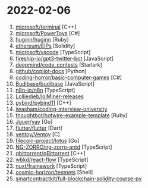 # 2022-02-06

1. [microsoft/terminal](https://github.com/microsoft/terminal "The new Windows Terminal and the original Windows console host, all in the same place!") [C++]
2. [microsoft/PowerToys](https://github.com/microsoft/PowerToys "Windows system utilities to maximize productivity") [C#]
3. [huginn/huginn](https://github.com/huginn/huginn "Create agents that monitor and act on your behalf. Your agents are standing by!") [Ruby]
4. [ethereum/EIPs](https://github.com/ethereum/EIPs "The Ethereum Improvement Proposal repository") [Solidity]
5. [microsoft/vscode](https://github.com/microsoft/vscode "Visual Studio Code") [TypeScript]
6. [fireship-io/gpt3-twitter-bot](https://github.com/fireship-io/gpt3-twitter-bot "Build a GPT-3 Powered Twitter Bot with Node.js & Firebase") [JavaScript]
7. [deepmind/code_contests](https://github.com/deepmind/code_contests "") [Starlark]
8. [github/copilot-docs](https://github.com/github/copilot-docs "Documentation for GitHub Copilot") [Python]
9. [coding-horror/basic-computer-games](https://github.com/coding-horror/basic-computer-games "An updated version of the classic Basic Computer Games book, with well-written examples in a variety of common programming languages") [C#]
10. [Budibase/budibase](https://github.com/Budibase/budibase "Budibase is an open-source low-code platform for creating internal apps in minutes. Supports PostgreSQL, MySQL, MSSQL, MongoDB, Rest API, Docker, K8s 🚀") [JavaScript]
11. [n8n-io/n8n](https://github.com/n8n-io/n8n "Free and open fair-code licensed node based Workflow Automation Tool. Easily automate tasks across different services.") [TypeScript]
12. [Lolliedieb/lolMiner-releases](https://github.com/Lolliedieb/lolMiner-releases "") 
13. [pybind/pybind11](https://github.com/pybind/pybind11 "Seamless operability between C++11 and Python") [C++]
14. [jwasham/coding-interview-university](https://github.com/jwasham/coding-interview-university "A complete computer science study plan to become a software engineer.") 
15. [thoughtbot/hotwire-example-template](https://github.com/thoughtbot/hotwire-example-template "") [Ruby]
16. [Jguer/yay](https://github.com/Jguer/yay "Yet another Yogurt - An AUR Helper written in Go") [Go]
17. [flutter/flutter](https://github.com/flutter/flutter "Flutter makes it easy and fast to build beautiful apps for mobile and beyond") [Dart]
18. [ventoy/Ventoy](https://github.com/ventoy/Ventoy "A new bootable USB solution.") [C]
19. [filecoin-project/lotus](https://github.com/filecoin-project/lotus "Implementation of the Filecoin protocol, written in Go") [Go]
20. [NG-ZORRO/ng-zorro-antd](https://github.com/NG-ZORRO/ng-zorro-antd "Angular UI Component Library based on Ant Design") [TypeScript]
21. [qbittorrent/qBittorrent](https://github.com/qbittorrent/qBittorrent "qBittorrent BitTorrent client") [C++]
22. [wbkd/react-flow](https://github.com/wbkd/react-flow "Highly customizable library for building interactive node-based UIs, editors, flow charts and diagrams") [TypeScript]
23. [nuxt/framework](https://github.com/nuxt/framework "The Hybrid Vue(3) Framework.") [TypeScript]
24. [cosmic-horizon/testnets](https://github.com/cosmic-horizon/testnets "") [Shell]
25. [smartcontractkit/full-blockchain-solidity-course-py](https://github.com/smartcontractkit/full-blockchain-solidity-course-py "Ultimate Solidity, Blockchain, and Smart Contract - Beginner to Expert Full Course | Python Edition") 
